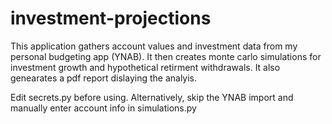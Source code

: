 # investment-projections

This application gathers account values and investment data from my personal budgeting app (YNAB). It then creates monte carlo simulations for investment growth and hypothetical retirment withdrawals. It also genearates a pdf report dislaying the analyis.
 
 Edit secrets.py before using. Alternatively, skip the YNAB import and manually enter account info in simulations.py
